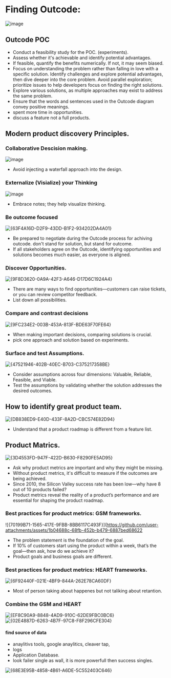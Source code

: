 # Finding Outcode: 

![image](https://github.com/user-attachments/assets/86db637b-ec1e-4493-9019-df3ffa96c0d3)

## Outcode POC

- Conduct a feasibility study for the POC. (experiments). 
- Assess whether it's achievable and identify potential advantages.
- If feasible, quantify the benefits numerically. If not, it may seem biased.
- Focus on understanding the problem rather than falling in love with a specific solution. Identify challenges and explore potential advantages, then dive deeper into the core problem. Avoid parallel exploration; prioritize issues to help developers focus on finding the right solutions.
- Explore various solutions, as multiple approaches may exist to address the same problem.
- Ensure that the words and sentences used in the Outcode diagram convey positive meanings.
- spent more time in opportunities.
- discuss a feature not a full products.


## Modern product discovery Principles. 
### Collaborative Descision making.
![image](https://github.com/user-attachments/assets/e668931c-b114-4dab-b8e4-7b974d2f58e6)

- Avoid injecting a waterfall approach into the design.

### Externalize (Visialize) your Thinking
![image](https://github.com/user-attachments/assets/6908aed3-309a-4c52-91a7-098b070665a1)
- Embrace notes; they help visualize thinking.

### Be outcome focused
![{63F4A16D-D2F9-43DD-B1F2-934202DA4A01}](https://github.com/user-attachments/assets/2a99f24c-df14-42ad-81a0-ea0bf4808f86)

- Be prepared to negotiate during the Outcode process  for achiving outcode. don't stand for solution, but stand for outcome.
- If all stakeholders agree on the Outcode, identifying opportunities and solutions becomes much easier, as everyone is aligned.

### Discover Opportunities.
![{9F8D3620-0A9A-42F3-A646-D17D6C1924A4}](https://github.com/user-attachments/assets/d6a6245b-81a9-4b22-b7dc-167716eac0d9)

- There are many ways to find opportunities—customers can raise tickets, or you can review competitor feedback.
- List down all possibilities.

### Compare and contrast decisions
![{9FC234E2-003B-453A-813F-BDE63F70FE64}](https://github.com/user-attachments/assets/db02ef2d-ff3e-4db7-a654-4158cbbefa80)

- When making important decisions, comparing solutions is crucial.
- pick one approach and solution based on experiments.

### Surface and test Assumptions. 
![{47521946-402B-40EC-B703-C375217358BE}](https://github.com/user-attachments/assets/04cd5ba4-84e1-45f8-9f71-18407451f26b)
- Consider assumptions across four dimensions: Valuable, Reliable, Feasible, and Viable.
- Test the assumptions by validating whether the solution addresses the desired outcomes.

## How to identify great product team.
![{DB838ED9-E40D-433F-8A2D-CBC574E82D94}](https://github.com/user-attachments/assets/a9d91e0f-689f-4afb-9ccf-f4922fdf42a7)

- Understand that a product roadmap is different from a feature list.

## Product Matrics. 
![{3D4553FD-947F-422D-B630-F8290FE5AD95}](https://github.com/user-attachments/assets/79b725ba-9699-483a-81ce-6dc61b1e4ed7)

- Ask why product metrics are important and why they might be missing.
- Without product metrics, it's difficult to measure if the outcomes are being achieved.
- Since 2010, the Silicon Valley success rate has been low—why have 8 out of 10 products failed?
- Product metrics reveal the reality of a product’s performance and are essential for shaping the product roadmap.

### Best practices for product metrics: GSM frameworks.
  ![{70199B71-1565-417E-9FBB-8BB6117C493F}](https://github.com/user-attachments/assets/1b04688c-68fb-452b-b479-6887bed68622
  
- The problem statement is the foundation of the goal.
- If 10% of customers start using the product within a week, that’s the goal—then ask, how do we achieve it?
- Product goals and business goals are different.
  
### Best practices for product metrics: HEART frameworks.
![{6F92440F-021E-4BF9-844A-262E78CA60DF}](https://github.com/user-attachments/assets/d18dc149-35f9-4b3c-8b47-adcef94b09f0)
- Most of person taking about happenes but not taliking about retantion. 

### Combine the GSM and HEART
![{EF8C90A9-8848-4AD9-910C-62DE9FBC0BC6}](https://github.com/user-attachments/assets/0b8601b7-ac1a-40ca-9296-48ba7c38ee67)
![{02E4887D-6263-4B7F-97C8-F8F296CFE304}](https://github.com/user-attachments/assets/f94e114b-48c6-432a-94b3-b7201ae1fc3e)
#### find source of data
- anaylitivs tools, google anaylitics, cleaver tap,
- logs
- Application Database. 
- look failer single as wall, it is more powerfull then success singles.
  
![{68E3E95B-4858-4B61-A6DE-5C552403C646}](https://github.com/user-attachments/assets/33e45424-a671-485d-8e8b-f7f05c61f605)
